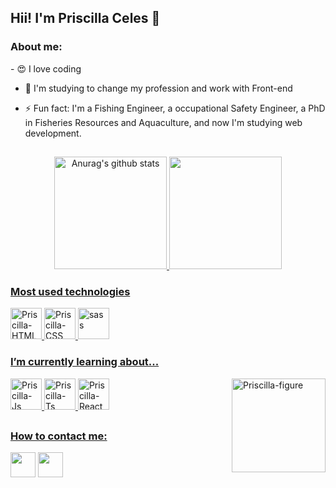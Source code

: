 ## Hii! I'm Priscilla Celes 👋

<h3> About me: </h3>
- 😍 I love coding
 
- 📑 I'm studying to change my profession and work with  Front-end 
 
- ⚡ Fun fact: I'm a Fishing Engineer, a  occupational Safety Engineer, a PhD in Fisheries Resources and Aquaculture, and now I'm studying web development.

##

<div align="center">
  <a href="https://github.com/PriscillaCeles">
    <img height="180em" src="https://github-readme-stats.vercel.app/api?username=PriscillaCeles&show_icons=true&include_all_commits=true&theme=radical&hide_border=true" alt="Anurag's github stats"/>
    <img height="180em"  src="https://github-readme-stats.vercel.app/api/top-langs/?username=PriscillaCeles&layout=compact&theme=radical&hide_border=true" />
 </div>
  
<h3> Most used technologies </h3>
<div style="display: inline_block">
   <img align="bottom" alt="Priscilla-HTML" height="50" width="auto" src="https://img.icons8.com/dusk/344/html-5.png">
   <img align="bottom" alt="Priscilla-CSS" height="50" width="auto" src="https://img.icons8.com/dusk/344/css3.png">
   <img aling="bottom" alt="sass" height="50" width="auto" src="https://cdn.jsdelivr.net/gh/devicons/devicon/icons/sass/sass-original.svg"></img>
</div>
  
 <h3> I’m currently learning about...</h3>
  
 <div>
  <img align="bottom" alt="Priscilla-Js" height="50" width="auto" src="https://img.icons8.com/color/344/javascript--v1.png">
  <img align="bottom" alt="Priscilla-Ts" height="50" width="auto" src="https://img.icons8.com/color/344/typescript.png">
  <img align="bottom" alt="Priscilla-React" height="50" width="auto" src="https://cdn.jsdelivr.net/gh/devicons/devicon/icons/react/react-original-wordmark.svg">
  
    
  <img align="right" alt="Priscilla-figure" height="150" src="https://media.discordapp.net/attachments/950529188283183114/974701368621281331/download20220505125246.png">
</div>
  
  ##
  <h3> How to contact me:</h3>
   <div>
   <a href="https://www.linkedin.com/in/priscilla-celes-lima-977a10235/" target="_blank"><img height="40" width="auto" src="https://img.icons8.com/office/344/linkedin.png" target="_blank"></a>
   <a href = "mailto:pri.c.maciel@hotmail.com"><img height="40" width="auto" src="https://img.icons8.com/dusk/344/ms-outlook.png" target="_blank"></a>
 </div>
  
  

